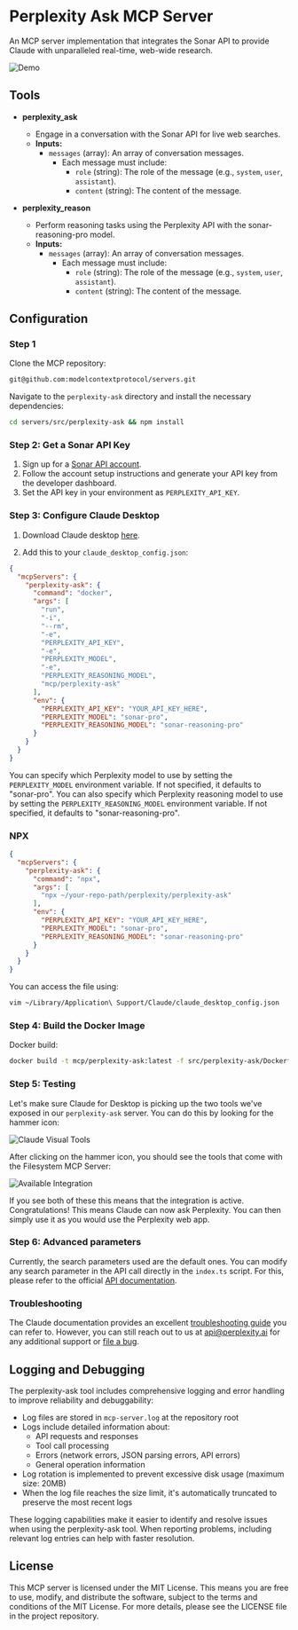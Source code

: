 # Perplexity Ask MCP Server

An MCP server implementation that integrates the Sonar API to provide Claude with unparalleled real-time, web-wide research.

![Demo](perplexity-ask/assets/demo_screenshot.png)

## Tools

- **perplexity_ask**
  - Engage in a conversation with the Sonar API for live web searches.
  - **Inputs:**
    - `messages` (array): An array of conversation messages.
      - Each message must include:
        - `role` (string): The role of the message (e.g., `system`, `user`, `assistant`).
        - `content` (string): The content of the message.

- **perplexity_reason**
  - Perform reasoning tasks using the Perplexity API with the sonar-reasoning-pro model.
  - **Inputs:**
    - `messages` (array): An array of conversation messages.
      - Each message must include:
        - `role` (string): The role of the message (e.g., `system`, `user`, `assistant`).
        - `content` (string): The content of the message.

## Configuration

### Step 1

Clone the MCP repository:

```bash
git@github.com:modelcontextprotocol/servers.git
```

Navigate to the `perplexity-ask` directory and install the necessary dependencies:

```bash
cd servers/src/perplexity-ask && npm install
```

### Step 2: Get a Sonar API Key

1. Sign up for a [Sonar API account](https://docs.perplexity.ai/guides/getting-started).
2. Follow the account setup instructions and generate your API key from the developer dashboard.
3. Set the API key in your environment as `PERPLEXITY_API_KEY`.

### Step 3: Configure Claude Desktop

1. Download Claude desktop [here](https://claude.ai/download).

2. Add this to your `claude_desktop_config.json`:

```json
{
  "mcpServers": {
    "perplexity-ask": {
      "command": "docker",
      "args": [
        "run",
        "-i",
        "--rm",
        "-e",
        "PERPLEXITY_API_KEY",
        "-e",
        "PERPLEXITY_MODEL",
        "-e",
        "PERPLEXITY_REASONING_MODEL",
        "mcp/perplexity-ask"
      ],
      "env": {
        "PERPLEXITY_API_KEY": "YOUR_API_KEY_HERE",
        "PERPLEXITY_MODEL": "sonar-pro",
        "PERPLEXITY_REASONING_MODEL": "sonar-reasoning-pro"
      }
    }
  }
}
```

You can specify which Perplexity model to use by setting the `PERPLEXITY_MODEL` environment variable. If not specified, it defaults to "sonar-pro".
You can also specify which Perplexity reasoning model to use by setting the `PERPLEXITY_REASONING_MODEL` environment variable. If not specified, it defaults to "sonar-reasoning-pro".

### NPX

```json
{
  "mcpServers": {
    "perplexity-ask": {
      "command": "npx",
      "args": [
        "npx ~/your-repo-path/perplexity/perplexity-ask"
      ],
      "env": {
        "PERPLEXITY_API_KEY": "YOUR_API_KEY_HERE",
        "PERPLEXITY_MODEL": "sonar-pro",
        "PERPLEXITY_REASONING_MODEL": "sonar-reasoning-pro"
      }
    }
  }
}
```

You can access the file using:

```bash
vim ~/Library/Application\ Support/Claude/claude_desktop_config.json
```

### Step 4: Build the Docker Image

Docker build:

```bash
docker build -t mcp/perplexity-ask:latest -f src/perplexity-ask/Dockerfile .
```

### Step 5: Testing

Let's make sure Claude for Desktop is picking up the two tools we've exposed in our `perplexity-ask` server. You can do this by looking for the hammer icon:

![Claude Visual Tools](perplexity-ask/assets/visual-indicator-mcp-tools.png)

After clicking on the hammer icon, you should see the tools that come with the Filesystem MCP Server:

![Available Integration](perplexity-ask/assets/available_tools.png)

If you see both of these this means that the integration is active. Congratulations! This means Claude can now ask Perplexity. You can then simply use it as you would use the Perplexity web app.  

### Step 6: Advanced parameters

Currently, the search parameters used are the default ones. You can modify any search parameter in the API call directly in the `index.ts` script. For this, please refer to the official [API documentation](https://docs.perplexity.ai/api-reference/chat-completions).

### Troubleshooting

The Claude documentation provides an excellent [troubleshooting guide](https://modelcontextprotocol.io/docs/tools/debugging) you can refer to. However, you can still reach out to us at <api@perplexity.ai> for any additional support or [file a bug](https://github.com/ppl-ai/api-discussion/issues).

## Logging and Debugging

The perplexity-ask tool includes comprehensive logging and error handling to improve reliability and debuggability:

- Log files are stored in `mcp-server.log` at the repository root
- Logs include detailed information about:
  - API requests and responses
  - Tool call processing
  - Errors (network errors, JSON parsing errors, API errors)
  - General operation information
- Log rotation is implemented to prevent excessive disk usage (maximum size: 20MB)
- When the log file reaches the size limit, it's automatically truncated to preserve the most recent logs

These logging capabilities make it easier to identify and resolve issues when using the perplexity-ask tool. When reporting problems, including relevant log entries can help with faster resolution.

## License

This MCP server is licensed under the MIT License. This means you are free to use, modify, and distribute the software, subject to the terms and conditions of the MIT License. For more details, please see the LICENSE file in the project repository.
